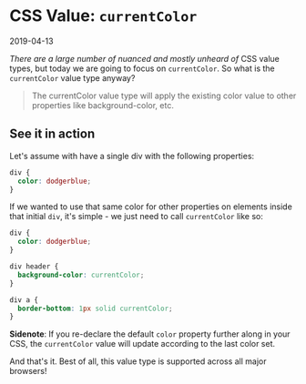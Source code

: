 # CSS Value: `currentColor`

2019-04-13

*There are a large number of nuanced and mostly unheard of* CSS value types, but today we are going to focus on `currentColor`. So what is the `currentColor` value type anyway?

> The currentColor value type will apply the existing color value to other properties like background-color, etc.

## See it in action

Let's assume with have a single div with the following properties:

~~~css
div {
  color: dodgerblue;
}
~~~

If we wanted to use that same color for other properties on elements inside that initial `div`, it's simple - we just need to call `currentColor` like so:

~~~css
div {
  color: dodgerblue;
}

div header {
  background-color: currentColor;
}

div a {
  border-bottom: 1px solid currentColor;
}
~~~

**Sidenote**: If you re-declare the default `color` property further along in your CSS, the `currentColor` value will update according to the last color set.

And that's it. Best of all, this value type is supported across all major browsers!

